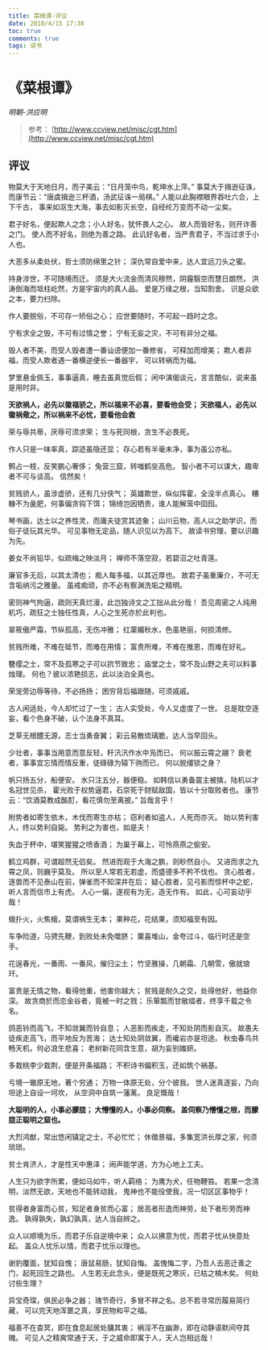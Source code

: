 ```yaml
---
title: 菜根谭-评议
date: 2018/4/15 17:38
toc: true
comments: true
tags: 读书
---
```

# 《菜根谭》
*明朝-洪应明*
> 参考： [http://www.ccview.net/misc/cgt.htm](http://www.ccview.net/misc/cgt.htm)

## 评议

物莫大于天地日月，而子美云：“日月笼中鸟，乾坤水上萍。”
事莫大于揖逊征诛，而康节云：“唐虞揖逊三杯酒，汤武征诛一局棋。”
人能以此胸襟眼界吞吐六合，上下千古，
事来如沤生大海，事去如影灭长空，自经纶万变而不动一尘矣。

君子好名，便起欺人之念；小人好名，犹怀畏人之心。
故人而皆好名，则开诈善之门。
使人而不好名，则绝为善之路。
此讥好名者，当严责君子，不当过求于小人也。

大恶多从柔处伏，哲士须防绵里之针；
深仇常自爱中来，达人宜远刀头之蜜。

持身涉世，不可随境而迁。
须是大火流金而清风穆然，阴霾翳空而慧日朗然，
洪涛倒海而坻柱屹然，方是宇宙内的真人品。
爱是万缘之根，当知割舍。
识是众欲之本，要力扫除。

作人要脱俗，不可存一矫俗之心；
应世要随时，不可起一趋时之念。

宁有求全之毁，不可有过情之誉；
宁有无妄之灾，不可有非分之福。

毁人者不美，而受人毁者遭一番讪谤便加一番修省，
可释加而增美；
欺人者非福，而受人欺者遇一番横逆便长一番器宇，
可以转祸而为福。

梦里悬金佩玉，事事逼真，睡去虽真觉后假；
闲中演偈谈元，言言酷似，说来虽是用时非。

**天欲祸人，必先以徽福骄之，所以福来不必喜，要看他会受；
天欲福人，必先以徽祸儆之，所以祸来不必忧，要看他会救**

荣与辱共蒂，厌辱可须求荣；
生与死同根，贪生不必畏死。

作人只是一味率真，踪迹虽隐还显；
存心若有半毫未净，事为虽公亦私。

鹩占一枝，反笑鹏心奢侈；
兔营三窟，转嗤鹤垒高危。
智小者不可以谋大，趣卑者不可与谈高。
信然矣！

贫贱骄人，虽涉虚骄，还有几分侠气；
英雄欺世，纵似挥霍，全没半点真心。
糟糠不为彘肥，何事偏贪钩下饵；
锦绮岂因牺贵，谁人能解笼中囵囮。

琴书画，达士以之养性灵，而庸夫徒赏其迹象；
山川云物，高人以之助学识，而俗子徒玩其光华。
可见事物无定品，随人识见以为高下。
故读书穷理，要以识趣为先。

姜女不尚铅华，似疏梅之映淡月；
禅师不落空寂，若碧沼之吐青莲。

廉官多无后，以其太清也；
痴人每多福，以其近厚也。
故君子虽重廉介，不可无含垢纳污之雅量。
虽戒痴顽，亦不必有察渊洗垢之精明。

密则神气拘逼，疏则天真烂漫，此岂独诗文之工拙从此分哉！
吾见周密之人纯用机巧，疏狂之士独任性真，人心之生死亦於此判也。

翠筱傲严霜，节纵孤高，无伤冲雅；
红蕖媚秋水，色虽艳丽，何损清修。

贫贱所难，不难在砥节，而难在用情；
富贵所难，不难在推恩，而难在好礼。

簪缨之士，常不及孤寒之子可以抭节致忠；
庙堂之士，常不及山野之夫可以料事烛理。
何也？彼以浓艳损志，此以淡泊全真也。

荣宠旁边辱等待，不必扬扬；
困穷背后福跟随，可须戚戚。

古人闲适处，今人却忙过了一生；
古人实受处，今人又虚度了一世。
总是耽空逐妄，看个色身不破，认个法身不真耳。

芝草无根醴无源，志士当勇奋翼；
彩云易散琉璃脆，达人当早回头。

少壮者，事事当用意而意反轻，秆汛汛作水中凫而已，
何以振云霄之翮？
衰老者，事事宜忘情而情反重，徒碌碌为辕下驹而已，
何以脱缰锁之身？

帆只扬五分，船便安。
水只注五分，器便稳。
如韩信以勇备震主被擒，陆机以才名冠世见杀，
霍光败于权势逼君，石崇死于财赋敌国，皆以十分取败者也。
康节云：“饮酒莫教成酩酊，看花慎勿至离披。”
旨哉言乎！

附势者如寄生依木，木伐而寄生亦枯；
窃利者如盗人，人死而亦灭。
始以势利害人，终以势利自毙。
势利之为害也，如是夫！

失血于杯中，堪笑猩猩之喷香酒；
为巢于幕上，可怜燕燕之偷安。

鹤立鸡群，可谓超然无侣矣。
然进而观于大海之鹏，则眇然自小。
又进而求之九霄之凤，则巍乎莫及。
所以至人常若无若虚，而盛德多不矜不伐也。
贪心胜者，逐兽而不见泰山在前，弹雀而不知深井在后；
疑心胜者，见弓影而惊杯中之蛇，听人言而信市上有虎。
人心一偏，遂视有为无，造无作有。
如此，心可妄动乎哉！

蛾扑火，火焦蛾，莫谓祸生无本；
果种花，花结果，须知福至有因。

车争险道，马骋先鞭，到败处未免噬脐；
粟喜堆山，金夸过斗，临行时还是空手。

花逞春光，一番雨、一番风，催归尘土；
竹坚雅操，几朝霜、几朝雪，傲就琅玕。

富贵是无情之物，看得他重，他害你越大；
贫贱是耐久之交，处得他好，他益你深。
故贪商於而恋金谷者，竟被一时之戮；
乐箪瓢而甘敝緼者，终享千载之令名。

鸽恶铃而高飞，不知敛翼而铃自息；
人恶影而疾走，不知处阴而影自灭。
故愚夫徒疾走高飞，而平地反为苦海；
达士知处阴敛翼，而巉岩亦是坦途。
秋虫春鸟共畅天机，何必浪生悲喜；
老树新花同含生意，胡为妄别媸妍。

多栽桃李少栽荆，便是开条福路；
不积诗书偏积玉，还如筑个祸基。

亏境一辙原无地，著个穷通；
万物一体原无处，分个彼我。
世人迷真逐妄，乃向坦途上自设一坷坎，
从空洞中自筑一藩蓠。
良足慨哉！


**大聪明的人，小事必朦胧；
大懵懂的人，小事必伺察。
盖伺察乃懵懂之根，而朦胧正聪明之窟也。**

大烈鸿猷，常出悠闲镇定之士，不必忙忙；
休徵景福，多集宽洪长厚之家，何须琐琐。

贫士肯济人，才是性天中惠泽；
闹声能学道，方为心地上工夫。

人生只为欲字所累，便如马如牛，听人羁络；
为鹰为犬，任物鞭笞。
若果一念清明，淡然无欲，天地也不能转动我，
鬼神也不能役使我，况一切区区事物乎！

贫得者身富而心贫，知足者身贫而心富；
居高者形逸而神劳，处下者形劳而神逸。
孰得孰失，孰幻孰真，达人当自辨之。

众人以顺境为乐，而君子乐自逆境中来；
众人以拂意为忧，而君子忧从快意处起。
盖众人忧乐以情，而君子忧乐以理也。

谢豹覆面，犹知自愧；
唐鼠易肠，犹知自悔。
盖愧悔二字，乃吾人去恶迁善之门，起死回生之路也。
人生若无此念头，便是既死之寒灰，已枯之槁木矣。
何处讨些生理？

异宝奇琛，俱民必争之器；
瑰节奇行，多冒不祥之名。总不若寻常历履易简行藏，
可以完天地浑噩之真，享民物和平之福。

福善不在杳冥，即在食息起居处牗其衷；
祸淫不在幽渺，即在动静语默间夺其魄。
可见人之精爽常通于天，于之威命即寓于人，天人岂相远哉！

